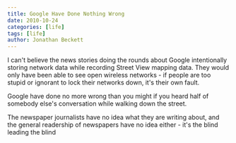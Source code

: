 ```yaml
---
title: Google Have Done Nothing Wrong
date: 2010-10-24
categories: [life]
tags: [life]
author: Jonathan Beckett
---
```


I can't believe the news stories doing the rounds about Google intentionally storing network data while recording Street View mapping data. They would only have been able to see open wireless networks - if people are too stupid or ignorant to lock their networks down, it's their own fault.

Google have done no more wrong than you might if you heard half of somebody else's conversation while walking down the street.

The newspaper journalists have no idea what they are writing about, and the general readership of newspapers have no idea either - it's the blind leading the blind
